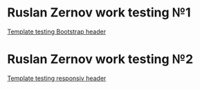 # Ruslan Zernov work testing №1

[Template testing Bootstrap header](https://ruslanzernov.github.io/bootstrap_pustoy_shablon.local/index.html "Описание")

# Ruslan Zernov work testing №2

[Template testing responsiv header](https://ruslanzernov.github.io/cssgrid.local/ "Описание")
